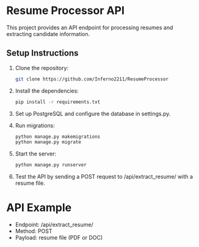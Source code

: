 # Resume Processor API

This project provides an API endpoint for processing resumes and extracting candidate information.

## Setup Instructions

1. Clone the repository:

    ```bash
    git clone https://github.com/Inferno2211/ResumeProcessor
    ```
2. Install the dependencies:
    ```bash
    pip install -r requirements.txt
    ```
3. Set up PostgreSQL and configure the database in settings.py.

4. Run migrations:

    ```bash
    python manage.py makemigrations
    python manage.py migrate
    ```

5. Start the server:
    ```bash
    python manage.py runserver
    ```

6. Test the API by sending a POST request to /api/extract_resume/ with a resume file.

# API Example
- Endpoint: /api/extract_resume/
- Method: POST
- Payload: resume file (PDF or DOC)